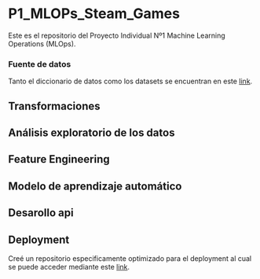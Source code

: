 # P1_MLOPs_Steam_Games

Este es el repositorio del Proyecto Individual Nº1 Machine Learning Operations (MLOps).

### Fuente de datos
Tanto el diccionario de datos como los datasets se encuentran en este [link](https://drive.google.com/drive/folders/1HqBG2-sUkz_R3h1dZU5F2uAzpRn7BSpj).

## Transformaciones

## Análisis exploratorio de los datos

## Feature Engineering

## Modelo de aprendizaje automático

## Desarollo api

## Deployment
Creé un repositorio especificamente optimizado para el deployment al cual se puede acceder mediante este [link](https://github.com/Abimael-Lib/P1_MLOPs_Steam_Games_Render).
